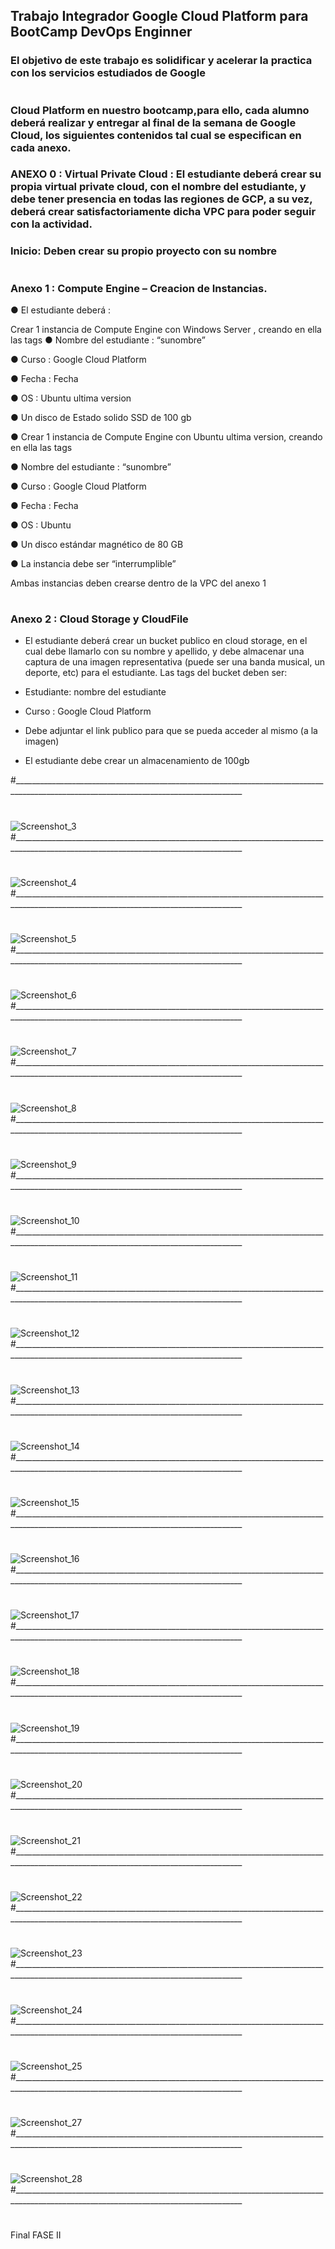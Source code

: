 

## Trabajo Integrador Google Cloud Platform para BootCamp DevOps Enginner 

### El objetivo de este trabajo es solidificar y acelerar la practica con los servicios estudiados de Google

#
#

### Cloud Platform en nuestro bootcamp,para ello, cada alumno deberá realizar y entregar al final de la semana de Google Cloud, los siguientes contenidos tal cual se especifican en cada anexo.


### ANEXO 0 : Virtual Private Cloud : El estudiante deberá crear su propia virtual private cloud, con el nombre del estudiante, y debe tener presencia en todas las regiones de GCP, a su vez, deberá crear satisfactoriamente dicha VPC para poder seguir con la actividad.

### Inicio: Deben crear su propio proyecto con su nombre

#
#

### Anexo 1 : Compute Engine – Creacion de Instancias.
● El estudiante deberá :

Crear 1 instancia de Compute Engine con Windows Server , creando en ella las tags
● Nombre del estudiante : “sunombre”

● Curso : Google Cloud Platform

● Fecha : Fecha

● OS : Ubuntu ultima version

● Un disco de Estado solido SSD de 100 gb


● Crear 1 instancia de Compute Engine con Ubuntu ultima version, creando en ella las tags

● Nombre del estudiante : “sunombre”

● Curso : Google Cloud Platform

● Fecha : Fecha

● OS : Ubuntu

● Un disco estándar magnético de 80 GB

● La instancia debe ser “interrumplible”

Ambas instancias deben crearse dentro de la VPC del anexo 1


#
#
### Anexo 2 : Cloud Storage y CloudFile


- El estudiante deberá crear un bucket publico en cloud storage, en el cual debe llamarlo con su nombre y apellido, y debe almacenar una captura de una imagen representativa (puede
ser una banda musical, un deporte, etc) para el estudiante. Las tags del bucket deben ser: 

- Estudiante: nombre del estudiante

- Curso : Google Cloud Platform

- Debe adjuntar el link publico para que se pueda acceder al mismo (a la imagen)

- El estudiante debe crear un almacenamiento de 100gb


#_______________________________________________________________________________________________________________________________________
#
![Screenshot_3](https://user-images.githubusercontent.com/96561825/173962176-e8b68414-1b60-4997-b792-ef9879661ece.png)
#_______________________________________________________________________________________________________________________________________
#
![Screenshot_4](https://user-images.githubusercontent.com/96561825/173962172-fecbb981-efc1-4cf1-bce3-cb9edd8990c6.png)
#_______________________________________________________________________________________________________________________________________
#
![Screenshot_5](https://user-images.githubusercontent.com/96561825/173962182-a0492716-7cea-4250-9048-33a8bbde9d29.png)
#_______________________________________________________________________________________________________________________________________
#
![Screenshot_6](https://user-images.githubusercontent.com/96561825/173962188-da8f2f5e-deca-4e6a-bf65-93810c3ac037.png)
#_______________________________________________________________________________________________________________________________________
#
![Screenshot_7](https://user-images.githubusercontent.com/96561825/173962191-1aa89d72-79dc-48d4-a86a-494f9740d760.png)
#_______________________________________________________________________________________________________________________________________
#
![Screenshot_8](https://user-images.githubusercontent.com/96561825/173962198-c5589c68-dbf1-486a-9eb1-1d64a3485110.png)
#_______________________________________________________________________________________________________________________________________
#
![Screenshot_9](https://user-images.githubusercontent.com/96561825/173962212-e5edf30b-a987-4cef-b360-4fb534287bda.png)
#_______________________________________________________________________________________________________________________________________
#
![Screenshot_10](https://user-images.githubusercontent.com/96561825/173962220-4681b481-eed4-4a40-8e3e-a76a7fc97cf2.png)
#_______________________________________________________________________________________________________________________________________
#
![Screenshot_11](https://user-images.githubusercontent.com/96561825/173962222-ebae776d-75a4-4e66-8c88-4aa0db4f3dee.png)
#_______________________________________________________________________________________________________________________________________
#
![Screenshot_12](https://user-images.githubusercontent.com/96561825/173962224-6825f490-4bdd-4bb0-a538-b5ab519f61bc.png)
#_______________________________________________________________________________________________________________________________________
#
![Screenshot_13](https://user-images.githubusercontent.com/96561825/173962230-10f062f6-99b5-454f-8ab8-817e7bf110d8.png)
#_______________________________________________________________________________________________________________________________________
#
![Screenshot_14](https://user-images.githubusercontent.com/96561825/173962235-d2a8b12b-915e-46f6-86ee-2eef6eafe82b.png)
#_______________________________________________________________________________________________________________________________________
#
![Screenshot_15](https://user-images.githubusercontent.com/96561825/173962238-eb87c33e-a0e3-4107-bcb9-f85c5c54f549.png)
#_______________________________________________________________________________________________________________________________________
#
![Screenshot_16](https://user-images.githubusercontent.com/96561825/173962242-a82c116a-4e71-41ce-b9f2-2e28d3934e10.png)
#_______________________________________________________________________________________________________________________________________
#
![Screenshot_17](https://user-images.githubusercontent.com/96561825/173962247-622c7db3-165b-45e3-a90b-7f5370109cd3.png)
#_______________________________________________________________________________________________________________________________________
#
![Screenshot_18](https://user-images.githubusercontent.com/96561825/173962250-f0618429-d7ea-4806-afe1-07ca2090fcda.png)
#_______________________________________________________________________________________________________________________________________
#
![Screenshot_19](https://user-images.githubusercontent.com/96561825/173962252-0d14f9a3-abba-4f19-88bc-57dbabdf0047.png)
#_______________________________________________________________________________________________________________________________________
#
![Screenshot_20](https://user-images.githubusercontent.com/96561825/173962254-f05529a7-5c61-4c34-b273-7aaaba9258d2.png)
#_______________________________________________________________________________________________________________________________________
#
![Screenshot_21](https://user-images.githubusercontent.com/96561825/173962261-b1b42bc8-28df-4987-8c64-b7a95f0143c9.png)
#_______________________________________________________________________________________________________________________________________
#
![Screenshot_22](https://user-images.githubusercontent.com/96561825/173962276-13df48fd-a087-4443-8912-5c476d5fa0b2.png)
#_______________________________________________________________________________________________________________________________________
#
![Screenshot_23](https://user-images.githubusercontent.com/96561825/173962279-a1888282-b48d-4670-838f-1e2673948a07.png)
#_______________________________________________________________________________________________________________________________________
#
![Screenshot_24](https://user-images.githubusercontent.com/96561825/173962293-c7cc6b69-4dd4-4b80-922e-fa17f32311ba.png)
#_______________________________________________________________________________________________________________________________________
#
![Screenshot_25](https://user-images.githubusercontent.com/96561825/173962303-7d7c0314-37bd-4be0-abe3-1d3603cfa657.png)
#_______________________________________________________________________________________________________________________________________
#
![Screenshot_27](https://user-images.githubusercontent.com/96561825/173962321-4e806295-e845-4c5b-ba7f-05365fadec8d.png)
#_______________________________________________________________________________________________________________________________________
#
![Screenshot_28](https://user-images.githubusercontent.com/96561825/173962329-e3c497e0-6bb5-46b4-94e9-c8c8597c2f95.png)
#_______________________________________________________________________________________________________________________________________
#


#
#
#
#
#

Final FASE II
